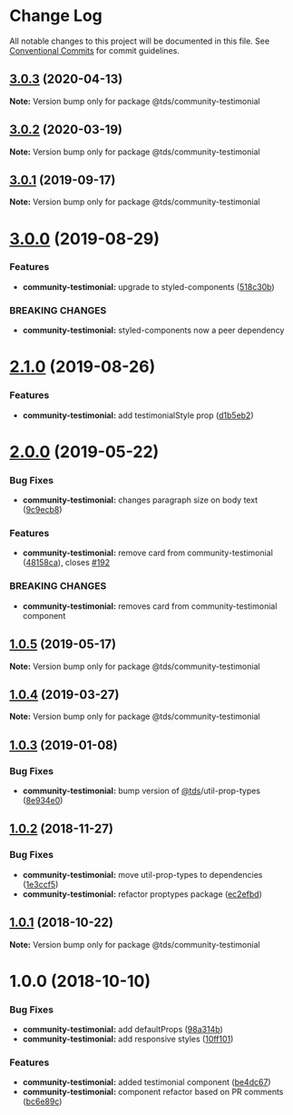 # Change Log

All notable changes to this project will be documented in this file.
See [Conventional Commits](https://conventionalcommits.org) for commit guidelines.

## [3.0.3](https://github.com/telus/tds-community/compare/@tds/community-testimonial@3.0.2...@tds/community-testimonial@3.0.3) (2020-04-13)

**Note:** Version bump only for package @tds/community-testimonial





## [3.0.2](https://github.com/telus/tds-community/compare/@tds/community-testimonial@3.0.1...@tds/community-testimonial@3.0.2) (2020-03-19)

**Note:** Version bump only for package @tds/community-testimonial





## [3.0.1](https://github.com/telus/tds-community/compare/@tds/community-testimonial@3.0.0...@tds/community-testimonial@3.0.1) (2019-09-17)

**Note:** Version bump only for package @tds/community-testimonial





# [3.0.0](https://github.com/telus/tds-community/compare/@tds/community-testimonial@2.1.0...@tds/community-testimonial@3.0.0) (2019-08-29)


### Features

* **community-testimonial:** upgrade to styled-components ([518c30b](https://github.com/telus/tds-community/commit/518c30b))


### BREAKING CHANGES

* **community-testimonial:** styled-components now a peer dependency





# [2.1.0](https://github.com/telus/tds-community/compare/@tds/community-testimonial@2.0.0...@tds/community-testimonial@2.1.0) (2019-08-26)


### Features

* **community-testimonial:** add testimonialStyle prop ([d1b5eb2](https://github.com/telus/tds-community/commit/d1b5eb2))





# [2.0.0](https://github.com/telus/tds-community/compare/@tds/community-testimonial@1.0.5...@tds/community-testimonial@2.0.0) (2019-05-22)


### Bug Fixes

* **community-testimonial:** changes paragraph size on body text ([9c9ecb8](https://github.com/telus/tds-community/commit/9c9ecb8))


### Features

* **community-testimonial:** remove card from community-testimonial ([48158ca](https://github.com/telus/tds-community/commit/48158ca)), closes [#192](https://github.com/telus/tds-community/issues/192)


### BREAKING CHANGES

* **community-testimonial:** removes card from community-testimonial component





## [1.0.5](https://github.com/telus/tds-community/compare/@tds/community-testimonial@1.0.4...@tds/community-testimonial@1.0.5) (2019-05-17)

**Note:** Version bump only for package @tds/community-testimonial





## [1.0.4](https://github.com/telus/tds-community/compare/@tds/community-testimonial@1.0.3...@tds/community-testimonial@1.0.4) (2019-03-27)

**Note:** Version bump only for package @tds/community-testimonial





## [1.0.3](https://github.com/telus/tds-community/compare/@tds/community-testimonial@1.0.2...@tds/community-testimonial@1.0.3) (2019-01-08)

### Bug Fixes

- **community-testimonial:** bump version of [@tds](https://github.com/tds)/util-prop-types ([8e934e0](https://github.com/telus/tds-community/commit/8e934e0))

<a name="1.0.2"></a>

## [1.0.2](https://github.com/telus/tds-community/compare/@tds/community-testimonial@1.0.1...@tds/community-testimonial@1.0.2) (2018-11-27)

### Bug Fixes

- **community-testimonial:** move util-prop-types to dependencies ([1e3ccf5](https://github.com/telus/tds-community/commit/1e3ccf5))
- **community-testimonial:** refactor proptypes package ([ec2efbd](https://github.com/telus/tds-community/commit/ec2efbd))

<a name="1.0.1"></a>

## [1.0.1](https://github.com/telus/tds-community/compare/@tds/community-testimonial@1.0.0...@tds/community-testimonial@1.0.1) (2018-10-22)

**Note:** Version bump only for package @tds/community-testimonial

<a name="1.0.0"></a>

# 1.0.0 (2018-10-10)

### Bug Fixes

- **community-testimonial:** add defaultProps ([98a314b](https://github.com/telus/tds-community/commit/98a314b))
- **community-testimonial:** add responsive styles ([10ff101](https://github.com/telus/tds-community/commit/10ff101))

### Features

- **community-testimonial:** added testimonial component ([be4dc67](https://github.com/telus/tds-community/commit/be4dc67))
- **community-testimonial:** component refactor based on PR comments ([bc6e89c](https://github.com/telus/tds-community/commit/bc6e89c))
